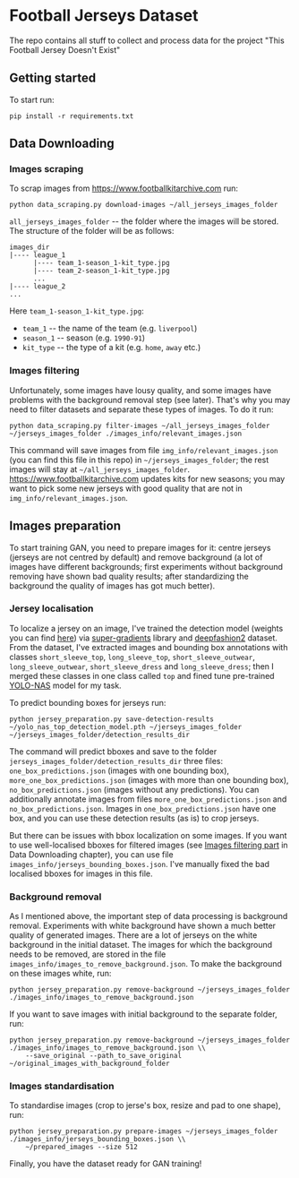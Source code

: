 # Football Jerseys Dataset

The repo contains all stuff to collect and process data for the project "This Football Jersey Doesn't Exist"

## Getting started

To start run:

```angular2html
pip install -r requirements.txt
```

## Data Downloading

### Images scraping

To scrap images from https://www.footballkitarchive.com run:

```angular2html
python data_scraping.py download-images ~/all_jerseys_images_folder
```
`all_jerseys_images_folder` -- the folder where the images will be stored. The structure of the folder
will be as follows:

```angular2html
images_dir
|---- league_1
      |---- team_1-season_1-kit_type.jpg
      |---- team_2-season_1-kit_type.jpg
      ...
|---- league_2
...
```
Here `team_1-season_1-kit_type.jpg`:

- `team_1` -- the name of the team (e.g. `liverpool`)
- `season_1` -- season (e.g. `1990-91`)
- `kit_type` -- the type of a kit (e.g. `home`, `away` etc.)

### Images filtering

Unfortunately, some images have lousy quality, and some images have problems with the background removal step (see later).
That's why you may need to filter datasets and separate these types of images. To do it run:

```angular2html
python data_scraping.py filter-images ~/all_jerseys_images_folder ~/jerseys_images_folder ./images_info/relevant_images.json
```

This command will save images from file `img_info/relevant_images.json` (you can find this file in this repo) in `~/jerseys_images_folder`;
the rest images will stay at `~/all_jerseys_images_folder`. https://www.footballkitarchive.com updates kits for new seasons;
you may want to pick some new jerseys with good quality that are not in `img_info/relevant_images.json`.

## Images preparation

To start training GAN, you need to prepare images for it: centre jerseys (jerseys are not centred by default) and remove
background (a lot of images have different backgrounds; first experiments without background removing have shown bad quality results;
after standardizing the background the quality of images has got much better).

### Jersey localisation
To localize a jersey on an image, I've trained the detection model (weights you can find [here](https://drive.google.com/file/d/1XNmAbycMGFlDlES_TGg57_at1QJUrfrQ/view?usp=sharing)) via [super-gradients](https://github.com/Deci-AI/super-gradients)
library and [deepfashion2](https://github.com/switchablenorms/DeepFashion2) dataset. From the dataset, I've extracted
images and bounding box annotations with classes `short_sleeve_top`, `long_sleeve_top`, `short_sleeve_outwear`,
`long_sleeve_outwear`, `short_sleeve_dress` and `long_sleeve_dress`; then I merged these classes in one class called
`top` and fined tune pre-trained [YOLO-NAS](https://deci.ai/blog/yolo-nas-object-detection-foundation-model/) model for my task.

To predict bounding boxes for jerseys run:
```angular2html
python jersey_preparation.py save-detection-results ~/yolo_nas_top_detection_model.pth ~/jerseys_images_folder ~/jerseys_images_folder/detection_results_dir
```

The command will predict bboxes and save to the folder `jerseys_images_folder/detection_results_dir` three files:
`one_box_predictions.json` (images with one bounding box), `more_one_box_predictions.json` (images with more than one bounding box),
`no_box_predictions.json` (images without any predictions). You can additionally annotate images from files `more_one_box_predictions.json`
and `no_box_predictions.json`. Images in `one_box_predictions.json` have one box, and you can use these detection results
(as is) to crop jerseys.

But there can be issues with bbox localization on some images. If you want to use well-localised bboxes for filtered
images (see [Images filtering part](#images-filtering) in Data Downloading chapter), you can use file `images_info/jerseys_bounding_boxes.json`. I've manually fixed the bad
localised bboxes for images in this file.

### Background removal

As I mentioned above, the important step of data processing is background removal. Experiments with white background have
shown a much better quality of generated images. There are a lot of jerseys on the white background in the initial dataset.
The images for which the background needs to be removed, are stored in the file `images_info/images_to_remove_background.json`.
To make the background on these images white, run:

```angular2html
python jersey_preparation.py remove-background ~/jerseys_images_folder ./images_info/images_to_remove_background.json
```

If you want to save images with initial background to the separate folder, run:

```angular2html
python jersey_preparation.py remove-background ~/jerseys_images_folder ./images_info/images_to_remove_background.json \\
    --save_original --path_to_save_original ~/original_images_with_background_folder
```

### Images standardisation

To standardise images (crop to jerse's box, resize and pad to one shape), run:

```angular2html
python jersey_preparation.py prepare-images ~/jerseys_images_folder ./images_info/jerseys_bounding_boxes.json \\
    ~/prepared_images --size 512
```

Finally, you have the dataset ready for GAN training!

